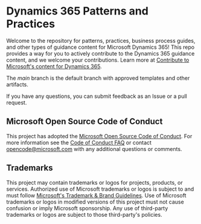 # Dynamics 365 Patterns and Practices

Welcome to the repository for patterns, practices, business process guides, and other types of guidance content for Microsoft Dynamics 365! This repo provides a way for you to actively contribute to the Dynamics 365 guidance content, and we welcome your contributions. Learn more at [Contribute to Microsoft's content for Dynamics 365](https://learn.microsoft.com/en-us/dynamics365/get-started/contribute).  

The *main* branch is the default branch with approved templates and other artifacts.

If you have any questions, you can submit feedback as an Issue or a pull request.

## Microsoft Open Source Code of Conduct

This project has adopted the [Microsoft Open Source Code of Conduct](https://opensource.microsoft.com/codeofconduct/).
For more information see the [Code of Conduct FAQ](https://opensource.microsoft.com/codeofconduct/faq/) or contact [opencode@microsoft.com](mailto:opencode@microsoft.com) with any additional questions or comments.

## Trademarks

This project may contain trademarks or logos for projects, products, or services. Authorized use of Microsoft trademarks or logos is subject to and must follow [Microsoft's Trademark & Brand Guidelines](https://www.microsoft.com/en-us/legal/intellectualproperty/trademarks/usage/general).
Use of Microsoft trademarks or logos in modified versions of this project must not cause confusion or imply Microsoft sponsorship.
Any use of third-party trademarks or logos are subject to those third-party's policies.
